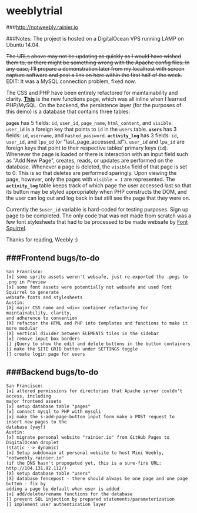 # weeblytrial

###http://notweebly.rainier.io


###Notes:
The project is hosted on a DigitalOcean VPS running LAMP on Ubuntu 14.04.

~~The URLs above may not be updating as quickly as I would have wished them to, or there might be something wrong with the Apache config files. In any case, I'll prepare a demonstration later from my localhost with screen capture software and post a link on here within the first half of the week.~~ EDIT: It was a MySQL connection problem, fixed now.

The CSS and PHP have been entirely refactored for maintainability and clarity. **[This](https://github.com/rainiera/weeblytrial/blob/master/includes/functions.php)** is the new functions page, which was all inline when I learned PHP/MySQL. On the backend, the persistence layer (for the purposes of this demo) is a database that contains three tables:

**```pages```** has 5 fields: ```id```, ```user_id```, ```page_name```, ```html_content```, and ```visible```. ```user_id``` is a foreign key that points to ```id``` in the ```users``` table. **```users```** has 3 fields: ```id```, ```username```, and ```hashed_password```. **```activity_log```** has 3 fields: ```id```, ```user_id```, and ```lpa_id``` (or "last_page_accessed_id"). ```user_id``` and ```lpa_id``` are foreign keys that point to their respective tables' primary keys (```id```). Whenever the page is loaded or there is interaction with an input field such as "Add New Page", creates, reads, or updates are performed on the database. Whenever a page is deleted, the ```visible``` field of that page is set to 0. This is so that deletes are performed sparingly. Upon viewing the page, however, only the pages with ```visible = 1``` are represented. The **```activity_log```** table keeps track of which page the user accessed last so that its button may be styled appropriately when PHP constructs the DOM, and the user can log out and log back in but still see the page that they were on.

Currently the ```$user_id``` variable is hard-coded for testing purposes. Sign up page to be completed. The only code that was not made from scratch was a few font stylesheets that had to be processed to be made websafe by [Font Squirrel](http://www.fontsquirrel.com/tools/webfont-generator).

Thanks for reading, Weebly :)

###Frontend bugs/to-do
------
    San Francisco:
    [x] some sprite assets weren't websafe, just re-exported the .pngs to .png in Preview
    [x] some font assets were potentially not websafe and used Font Squirrel to generate
    websafe fonts and stylesheets
    Austin:
    [X] major CSS name and <div> container refactoring for maintainability, clarity,
    and adherence to convention
    [X] refactor the HTML and PHP into templates and functions to make it more modular 
    [X] vertical divider between ELEMENTS tiles in the sidebar
    [x] remove input box borders
    [] jQuery to show the edit and delete buttons in the button containers
    [] make the SITE GRID button under SETTINGS toggle
    [] create login page for users

###Backend bugs/to-do
------
    San Francisco:
    [x] altered permissions for directories that Apache server couldn't access, including
    major frontend assets
    [x] setup database table "pages"
    [x] connect mysql to PHP with mysqli
    [x] make the s-add-page-button input form make a POST request to insert new pages to the
    database (yay!)
    Austin:
    [x] migrate personal website "rainier.io" from GitHub Pages to DigitalOcean droplet
    (static --> dynamic)
    [x] Setup subdomain at personal website to host Mini Weebly, "notweebly.rainier.io"
    (if the DNS hasn't propogated yet, this is a sure-fire URL: http://104.131.92.112/)
    [X] setup database table "users"
    [X] database fencepost - there should always be one page and one page button - fix by
    adding a page by default when user is added
    [x] add/delete/rename functions for the database
    [] prevent SQL injection by prepared statements/parameterization
    [] implement user authentication layer